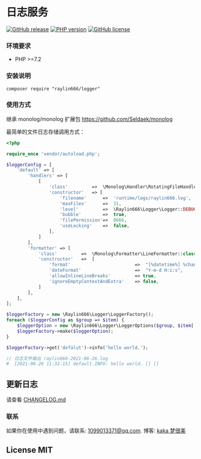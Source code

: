 # 日志服务

[![GitHub release](https://img.shields.io/github/release/raylin666/logger.svg)](https://github.com/raylin666/logger/releases)
[![PHP version](https://img.shields.io/badge/php-%3E%207.0-orange.svg)](https://github.com/php/php-src)
[![GitHub license](https://img.shields.io/badge/license-MIT-blue.svg)](#LICENSE)

### 环境要求

* PHP >=7.2

### 安装说明

```
composer require "raylin666/logger"
```

### 使用方式

继承 monolog/monolog 扩展包 https://github.com/Seldaek/monolog

最简单的文件日志存储调用方式：

```php
<?php

require_once 'vendor/autoload.php';

$loggerConfig = [
    'default' => [
        'handlers' => [
            [
                'class'         =>  \Monolog\Handler\RotatingFileHandler::class,
                'constructor'   => [
                    'filename'      =>  'runtime/logs/raylin666.log',
                    'maxFiles'      =>  31,
                    'level'         =>  \Raylin666\Logger\Logger::DEBUG,
                    'bubble'        =>  true,
                    'filePermission'=>  0666,
                    'useLocking'    =>  false,
                ],
            ]
        ],
        'formatter' => [
            'class'         =>  \Monolog\Formatter\LineFormatter::class,
            'constructor'   =>  [
                'format'                        =>  "[%datetime%] %channel%.%level_name%: %message% %context% %extra%\n",
                'dateFormat'                    =>  "Y-m-d H:i:s",
                'allowInlineLineBreaks'         => true,
                'ignoreEmptyContextAndExtra'    => false,
            ]
        ],
    ],
];

$loggerFactory = new \Raylin666\Logger\LoggerFactory();
foreach ($loggerConfig as $group => $item) {
    $loggerOption = new \Raylin666\Logger\LoggerOptions($group, $item['handlers'] ?? [], $item['formatter'] ?? []);
    $loggerFactory->make($loggerOption);
}

$loggerFactory->get('defalut')->info('hello world.');

// 日志文件输出 raylin666-2021-06-26.log
#  [2021-06-26 11:32:15] default.INFO: hello world. [] [] 

```

## 更新日志

请查看 [CHANGELOG.md](CHANGELOG.md)

### 联系

如果你在使用中遇到问题，请联系: [1099013371@qq.com](mailto:1099013371@qq.com). 博客: [kaka 梦很美](http://www.ls331.com)

## License MIT


